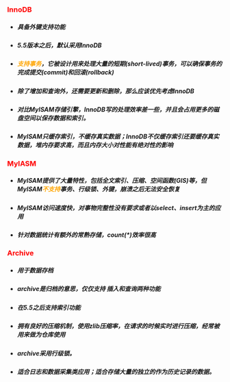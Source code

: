 ### <font color='red'>InnoDB</font>



- ##### 具备外键支持功能

- ##### 5.5版本之后，默认采用InnoDB

- ##### <font color='orange'>支持事务</font>，它被设计用来处理大量的短期(short-lived)事务，可以确保事务的完成提交(commit)和回滚(rollback)

- ##### 除了增加和查询外，还需要更新和删除，那么应该优先考虑InnoDB

- ##### 对比MyISAM存储引擎，InnoDB写的处理效率差一些，并且会占用更多的磁盘空间以保存数据和索引。

- ##### MyISAM只缓存索引，不缓存真实数据；InnoDB不仅缓存索引还要缓存真实数据，堆内存要求高，而且内存大小对性能有绝对性的影响





### <font color='red'>MyIASM</font>



- ##### MyISAM提供了大量特性，包括全文索引、压缩、空间函数(GIS)等，但MyISAM<font color='orange'>不支持</font>事务、行级锁、外键，崩溃之后无法安全恢复

- ##### MyISAM访问速度快，对事物完整性没有要求或者以select、insert为主的应用

- ##### 针对数据统计有额外的常熟存储，count(*)效率很高







### <font color='red'>Archive</font>



- ##### 用于数据存档

- ##### archive是归档的意思，仅仅支持 插入和查询两种功能

- ##### 在5.5之后支持索引功能

- ##### 拥有良好的压缩机制，使用zlib压缩率，在请求的时候实时进行压缩，经常被用来做为仓库使用

- ##### archive采用行级锁。

- ##### 适合日志和数据采集类应用；适合存储大量的独立的作为历史记录的数据。
